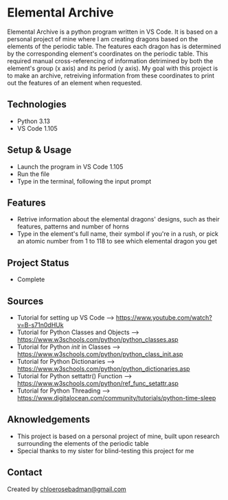 # Elemental Archive

Elemental Archive is a python program written in VS Code. It is based on a personal project of mine where I am creating dragons based on the elements of the periodic table. The features each dragon has is determined by the corresponding element's coordinates on the periodic table. This required manual cross-referencing of information detrimined by both the element's group (x axis) and its period (y axis). My goal with this project is to make an archive, retreiving information from these coordinates to print out the features of an element when requested.

## Technologies

- Python 3.13
- VS Code 1.105

## Setup & Usage

- Launch the program in VS Code 1.105
- Run the file
- Type in the terminal, following the input prompt

## Features

- Retrive information about the elemental dragons' designs, such as their features, patterns and number of horns
- Type in the element's full name, their symbol if you're in a rush, or pick an atomic number from 1 to 118 to see which elemental dragon you get

## Project Status

- Complete

## Sources

- Tutorial for setting up VS Code --> https://www.youtube.com/watch?v=B-s71n0dHUk
- Tutorial for Python Classes and Objects --> https://www.w3schools.com/python/python_classes.asp
- Tutorial for Python _init_ in Classes --> https://www.w3schools.com/python/python_class_init.asp
- Tutorial for Python Dictionaries --> https://www.w3schools.com/python/python_dictionaries.asp
- Tutorial for Python settattr() Function --> https://www.w3schools.com/python/ref_func_setattr.asp
- Tutorial for Python Threading --> https://www.digitalocean.com/community/tutorials/python-time-sleep

## Aknowledgements
- This project is based on a personal project of mine, built upon research surrounding the elements of the periodic table
- Special thanks to my sister for blind-testing this project for me

## Contact

Created by chloerosebadman@gmail.com
